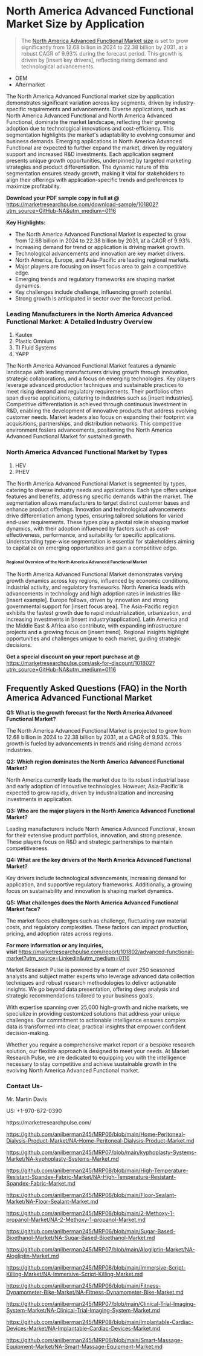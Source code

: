 <h1>North America Advanced Functional Market&nbsp;Size by Application</h1><blockquote><p>The <a href="https://marketresearchpulse.com/download-sample/101802?utm_source=GitHub-NA&amp;utm_medium=0116">North America Advanced Functional Market size</a> is set to grow significantly from 12.68 billion in 2024 to 22.38 billion by 2031, at a robust CAGR of 9.93% during the forecast period. This growth is driven by [insert key drivers], reflecting rising demand and technological advancements.</p></blockquote><ul><li>OEM<li> Aftermarket</li></ul><p>The North America Advanced Functional market size by application demonstrates significant variation across key segments, driven by industry-specific requirements and advancements. Diverse applications, such as North America Advanced Functional and North America Advanced Functional, dominate the market landscape, reflecting their growing adoption due to technological innovations and cost-efficiency. This segmentation highlights the market's adaptability to evolving consumer and business demands. Emerging applications in North America Advanced Functional are expected to further expand the market, driven by regulatory support and increased R&D investments. Each application segment presents unique growth opportunities, underpinned by targeted marketing strategies and product differentiation. The dynamic nature of this segmentation ensures steady growth, making it vital for stakeholders to align their offerings with application-specific trends and preferences to maximize profitability.</p><p><strong>Download your PDF sample copy in full at @ </strong><a href="https://marketresearchpulse.com/download-sample/101802?utm_source=GitHub-NA&amp;utm_medium=0116">https://marketresearchpulse.com/download-sample/101802?utm_source=GitHub-NA&amp;utm_medium=0116</a></p><p><strong>Key Highlights: </strong></p><ul><li>The North America Advanced Functional Market is expected to grow from 12.68 billion in 2024 to 22.38 billion by 2031, at a CAGR of 9.93%.</li><li>Increasing demand for trend or application is driving market growth.</li><li>Technological advancements and innovation are key market drivers.</li><li>North America, Europe, and Asia-Pacific are leading regional markets.</li><li>Major players are focusing on insert focus area to gain a competitive edge.</li><li>Emerging trends and regulatory frameworks are shaping market dynamics.</li><li>Key challenges include challenge, influencing growth potential.</li><li>Strong growth is anticipated in sector over the forecast period.</li></ul><h3>Leading Manufacturers in the North America Advanced Functional Market: A Detailed Industry Overview</h3><ol><li>Kautex</li><li>Plastic Omnium</li><li>TI Fluid Systems</li><li>YAPP</li></ol><div class="flex max-w-full flex-col flex-grow"><div class="min-h-8 text-message flex w-full flex-col items-end gap-2 whitespace-normal break-words [.text-message+&amp;]:mt-5" dir="auto" data-message-author-role="assistant" data-message-id="fd8432e4-4910-450d-b182-61b7bfb0a01f" data-message-model-slug="gpt-4o"><div class="flex w-full flex-col gap-1 empty:hidden first:pt-[3px]"><div class="markdown prose w-full break-words dark:prose-invert light"><p>The North America Advanced Functional Market features a dynamic landscape with leading manufacturers driving growth through innovation, strategic collaborations, and a focus on emerging technologies. Key players leverage advanced production techniques and sustainable practices to meet rising demand and regulatory requirements. Their portfolios often span diverse applications, catering to industries such as [insert industries]. Competitive differentiation is achieved through continuous investment in R&amp;D, enabling the development of innovative products that address evolving customer needs. Market leaders also focus on expanding their footprint via acquisitions, partnerships, and distribution networks. This competitive environment fosters advancements, positioning the North America Advanced Functional Market for sustained growth.</p></div></div></div></div><h3>North America Advanced Functional Market by Types</h3><ol><li>HEV<li> PHEV</li></ol><div class="flex max-w-full flex-col flex-grow"><div class="min-h-8 text-message flex w-full flex-col items-end gap-2 whitespace-normal break-words [.text-message+&amp;]:mt-5" dir="auto" data-message-author-role="assistant" data-message-id="084470be-0bb7-4664-bddf-5156b4f41249" data-message-model-slug="gpt-4o-mini"><div class="flex w-full flex-col gap-1 empty:hidden first:pt-[3px]"><div class="markdown prose w-full break-words dark:prose-invert light"><p>The North America Advanced Functional Market is segmented by types, catering to diverse industry needs and applications. Each type offers unique features and benefits, addressing specific demands within the market. The segmentation allows manufacturers to target distinct customer bases and enhance product offerings. Innovation and technological advancements drive differentiation among types, ensuring tailored solutions for varied end-user requirements. These types play a pivotal role in shaping market dynamics, with their adoption influenced by factors such as cost-effectiveness, performance, and suitability for specific applications. Understanding type-wise segmentation is essential for stakeholders aiming to capitalize on emerging opportunities and gain a competitive edge.</p></div></div></div></div><h3><span style="font-size: 11px;">Regional Overview of the North America Advanced Functional Market</span></h3><div class="flex max-w-full flex-col flex-grow"><div class="min-h-8 text-message flex w-full flex-col items-end gap-2 whitespace-normal break-words [.text-message+&amp;]:mt-5" dir="auto" data-message-author-role="assistant" data-message-id="e9038762-ce64-4e30-91c9-9bd413514231" data-message-model-slug="gpt-4o-mini"><div class="flex w-full flex-col gap-1 empty:hidden first:pt-[3px]"><div class="markdown prose w-full break-words dark:prose-invert light"><p>The North America Advanced Functional Market demonstrates varying growth dynamics across key regions, influenced by economic conditions, industrial activity, and regulatory frameworks. North America leads with advancements in technology and high adoption rates in industries like [insert example]. Europe follows, driven by innovation and strong governmental support for [insert focus area]. The Asia-Pacific region exhibits the fastest growth due to rapid industrialization, urbanization, and increasing investments in [insert industry/application]. Latin America and the Middle East &amp; Africa also contribute, with expanding infrastructure projects and a growing focus on [insert trend]. Regional insights highlight opportunities and challenges unique to each market, guiding strategic decisions.</p></div></div></div></div><p><strong>Get a special discount on your report purchase at @ </strong><a href="https://marketresearchpulse.com/ask-for-discount/101802?utm_source=GitHub-NA&amp;utm_medium=0116">https://marketresearchpulse.com/ask-for-discount/101802?utm_source=GitHub-NA&amp;utm_medium=0116</a></p><h2>Frequently Asked Questions (FAQ) in the North America Advanced Functional Market</h2><p><strong>Q1: What is the growth forecast for the North America Advanced Functional Market?</strong></p><p>The North America Advanced Functional Market is projected to grow from 12.68 billion in 2024 to 22.38 billion by 2031, at a CAGR of 9.93%. This growth is fueled by advancements in trends and rising demand across industries.</p><p><strong>Q2: Which region dominates the North America Advanced Functional Market?</strong></p><p>North America currently leads the market due to its robust industrial base and early adoption of innovative technologies. However, Asia-Pacific is expected to grow rapidly, driven by industrialization and increasing investments in application.</p><p><strong>Q3: Who are the major players in the North America Advanced Functional Market?</strong></p><p>Leading manufacturers include North America Advanced Functional, known for their extensive product portfolios, innovation, and strong presence. These players focus on R&amp;D and strategic partnerships to maintain competitiveness.</p><p><strong>Q4: What are the key drivers of the North America Advanced Functional Market?</strong></p><p>Key drivers include technological advancements, increasing demand for application, and supportive regulatory frameworks. Additionally, a growing focus on sustainability and innovation is shaping market dynamics.</p><p><strong>Q5: What challenges does the North America Advanced Functional Market face?</strong></p><p>The market faces challenges such as challenge, fluctuating raw material costs, and regulatory complexities. These factors can impact production, pricing, and adoption rates across regions.</p><p><strong>For more information or any inquiries, visit&nbsp;</strong><a href="https://marketresearchpulse.com/report/101802/advanced-functional-market?utm_source=Linkedin&utm_medium=0116">https://marketresearchpulse.com/report/101802/advanced-functional-market?utm_source=Linkedin&utm_medium=0116</a></p><p>Market Research Pulse is powered by a team of over 250 seasoned analysts and subject matter experts who leverage advanced data collection techniques and robust research methodologies to deliver actionable insights. We go beyond data presentation, offering deep analysis and strategic recommendations tailored to your business goals.</p><p>With expertise spanning over 25,000 high-growth and niche markets, we specialize in providing customized solutions that address your unique challenges. Our commitment to actionable intelligence ensures complex data is transformed into clear, practical insights that empower confident decision-making.</p><p>Whether you require a comprehensive market report or a bespoke research solution, our flexible approach is designed to meet your needs. At Market Research Pulse, we are dedicated to equipping you with the intelligence necessary to stay competitive and achieve sustainable growth in the evolving North America Advanced Functional market.</p><h3><strong>Contact Us-</strong></h3><p>Mr. Martin Davis</p><p>US: +1-970-672-0390</p><p>https://marketresearchpulse.com/</p><p><a href="https://github.com/anilberman245/MRP06/blob/main/Home-Peritoneal-Dialysis-Product-Market/NA-Home-Peritoneal-Dialysis-Product-Market.md">https://github.com/anilberman245/MRP06/blob/main/Home-Peritoneal-Dialysis-Product-Market/NA-Home-Peritoneal-Dialysis-Product-Market.md</a></p><p><a href="https://github.com/anilberman245/MRP07/blob/main/kyphoplasty-Systems-Market/NA-kyphoplasty-Systems-Market.md">https://github.com/anilberman245/MRP07/blob/main/kyphoplasty-Systems-Market/NA-kyphoplasty-Systems-Market.md</a></p><p><a href="https://github.com/anilberman245/MRP08/blob/main/High-Temperature-Resistant-Spandex-Fabric-Market/NA-High-Temperature-Resistant-Spandex-Fabric-Market.md">https://github.com/anilberman245/MRP08/blob/main/High-Temperature-Resistant-Spandex-Fabric-Market/NA-High-Temperature-Resistant-Spandex-Fabric-Market.md</a></p><p><a href="https://github.com/anilberman245/MRP06/blob/main/Floor-Sealant-Market/NA-Floor-Sealant-Market.md">https://github.com/anilberman245/MRP06/blob/main/Floor-Sealant-Market/NA-Floor-Sealant-Market.md</a></p><p><a href="https://github.com/anilberman245/MRP08/blob/main/2-Methoxy-1-propanol-Market/NA-2-Methoxy-1-propanol-Market.md">https://github.com/anilberman245/MRP08/blob/main/2-Methoxy-1-propanol-Market/NA-2-Methoxy-1-propanol-Market.md</a></p><p><a href="https://github.com/anilberman245/MRP06/blob/main/Sugar-Based-Bioethanol-Market/NA-Sugar-Based-Bioethanol-Market.md">https://github.com/anilberman245/MRP06/blob/main/Sugar-Based-Bioethanol-Market/NA-Sugar-Based-Bioethanol-Market.md</a></p><p><a href="https://github.com/anilberman245/MRP07/blob/main/Alogliptin-Market/NA-Alogliptin-Market.md">https://github.com/anilberman245/MRP07/blob/main/Alogliptin-Market/NA-Alogliptin-Market.md</a></p><p><a href="https://github.com/anilberman245/MRP08/blob/main/Immersive-Script-Killing-Market/NA-Immersive-Script-Killing-Market.md">https://github.com/anilberman245/MRP08/blob/main/Immersive-Script-Killing-Market/NA-Immersive-Script-Killing-Market.md</a></p><p><a href="https://github.com/anilberman245/MRP06/blob/main/Fitness-Dynamometer-Bike-Market/NA-Fitness-Dynamometer-Bike-Market.md">https://github.com/anilberman245/MRP06/blob/main/Fitness-Dynamometer-Bike-Market/NA-Fitness-Dynamometer-Bike-Market.md</a></p><p><a href="https://github.com/anilberman245/MRP07/blob/main/Clinical-Trial-Imaging-System-Market/NA-Clinical-Trial-Imaging-System-Market.md">https://github.com/anilberman245/MRP07/blob/main/Clinical-Trial-Imaging-System-Market/NA-Clinical-Trial-Imaging-System-Market.md</a></p><p><a href="https://github.com/anilberman245/MRP08/blob/main/Implantable-Cardiac-Devices-Market/NA-Implantable-Cardiac-Devices-Market.md">https://github.com/anilberman245/MRP08/blob/main/Implantable-Cardiac-Devices-Market/NA-Implantable-Cardiac-Devices-Market.md</a></p><p><a href="https://github.com/anilberman245/MRP06/blob/main/Smart-Massage-Equipment-Market/NA-Smart-Massage-Equipment-Market.md">https://github.com/anilberman245/MRP06/blob/main/Smart-Massage-Equipment-Market/NA-Smart-Massage-Equipment-Market.md</a></p>
